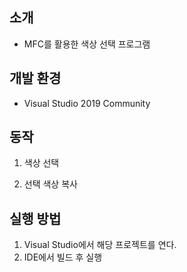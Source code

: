 소개
---
- MFC를 활용한 색상 선택 프로그램

개발 환경
---
- Visual Studio 2019 Community

동작
---
1. 색상 선택

2. 선택 색상 복사


실행 방법
---
1. Visual Studio에서 해당 프로젝트를 연다.
2. IDE에서 빌드 후 실행